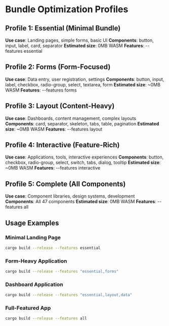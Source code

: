 # Bundle Optimization Profiles

## Profile 1: Essential (Minimal Bundle)
**Use case**: Landing pages, simple forms, basic UI
**Components**: button, input, label, card, separator
**Estimated size**: 0MB WASM
**Features**: --features essential

## Profile 2: Forms (Form-Focused)
**Use case**: Data entry, user registration, settings
**Components**: button, input, label, checkbox, radio-group, select, textarea, form
**Estimated size**: ~0MB WASM
**Features**: --features forms

## Profile 3: Layout (Content-Heavy)
**Use case**: Dashboards, content management, complex layouts
**Components**: card, separator, skeleton, tabs, table, pagination
**Estimated size**: ~0MB WASM
**Features**: --features layout

## Profile 4: Interactive (Feature-Rich)
**Use case**: Applications, tools, interactive experiences
**Components**: button, checkbox, radio-group, select, switch, tabs, dialog, tooltip
**Estimated size**: ~0MB WASM
**Features**: --features interactive

## Profile 5: Complete (All Components)
**Use case**: Component libraries, design systems, development
**Components**: All 47 components
**Estimated size**: 0MB WASM
**Features**: --features all

## Usage Examples

### Minimal Landing Page
```bash
cargo build --release --features essential
```

### Form-Heavy Application
```bash
cargo build --release --features "essential,forms"
```

### Dashboard Application
```bash
cargo build --release --features "essential,layout,data"
```

### Full-Featured App
```bash
cargo build --release --features all
```
